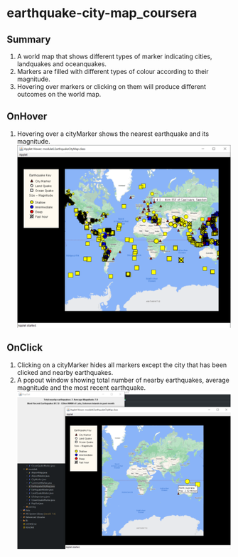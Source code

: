# earthquake-city-map_coursera
## Summary ##
1. A world map that shows different types of marker indicating cities, landquakes and oceanquakes.
2. Markers are filled with different types of colour according to their magnitude.
3. Hovering over markers or clicking on them will produce different outcomes on the world map.
## OnHover ##
1. Hovering over a cityMarker shows the nearest earthquake and its magnitude.
![onhover](https://github.com/jaspertan18/earthquake-city-map_coursera/blob/main/onhover.PNG)
## OnClick ##
1. Clicking on a cityMarker hides all markers except the city that has been clicked and nearby earthquakes.
2. A popout window showing total number of nearby earthquakes, average magnitude and the most recent earthquake.
![onclick](https://github.com/jaspertan18/earthquake-city-map_coursera/blob/main/onclick.PNG)
